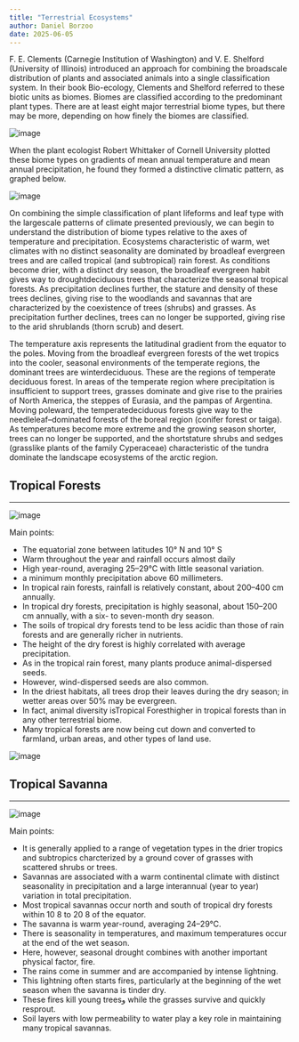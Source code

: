 ```yaml
---
title: "Terrestrial Ecosystems"
author: Daniel Borzoo 
date: 2025-06-05
---
```


F. E. Clements (Carnegie Institution of Washington) and V. E. Shelford (University of Illinois) introduced an approach for combining the broadscale distribution of plants and associated animals into a single classification system. In their book Bio-ecology, Clements and Shelford referred to these biotic units as biomes. Biomes are classified according to the predominant plant types. There are at least eight major terrestrial biome types, but there may be more, depending on how finely the biomes are classified.

![image](https://github.com/user-attachments/assets/72505342-12d2-47f4-ab7a-059cb922d268)

When the plant ecologist Robert Whittaker of Cornell University plotted these biome types on gradients of mean annual temperature and mean annual precipitation, he found they formed a distinctive climatic pattern, as graphed below. 

![image](https://github.com/user-attachments/assets/38838b73-6992-41c3-99f5-0de6b336b150)

On combining the simple classification of plant lifeforms and leaf type with the largescale patterns of climate presented previously, we can begin to understand the distribution of biome types relative to the axes of temperature and precipitation. Ecosystems characteristic of warm, wet climates with no distinct seasonality are dominated by broadleaf evergreen trees and are called tropical (and subtropical) rain forest. As conditions become drier, with a distinct dry season, the broadleaf evergreen habit gives way to droughtdeciduous trees that characterize the seasonal tropical forests. As precipitation declines further, the stature and density of these trees declines, giving rise to the woodlands and savannas that are characterized by the coexistence of trees (shrubs) and grasses. As precipitation further declines, trees can no longer be supported, giving rise to the arid shrublands (thorn scrub) and desert.

The temperature axis represents the latitudinal gradient from the equator to the poles. Moving from the broadleaf evergreen forests of the wet tropics into the cooler, seasonal environments of the temperate regions, the dominant trees are winterdeciduous. These are the regions of temperate deciduous forest. In areas of the temperate region where precipitation is insufficient to support trees, grasses dominate and give rise to the prairies of North America, the steppes of Eurasia, and the pampas of Argentina. Moving poleward, the temperatedeciduous forests give way to the needleleaf–dominated forests of the boreal region (conifer forest or taiga). As temperatures become more extreme and the growing season shorter, trees can no longer be supported, and the shortstature shrubs and sedges (grasslike plants of the family Cyperaceae) characteristic of the tundra dominate the landscape ecosystems of the arctic region.

## Tropical Forests
---

![image](https://github.com/user-attachments/assets/f4f9c7ab-e6e8-4276-985a-57d66402f254)

Main points: 
- The equatorial zone between latitudes 10° N and 10° S
- Warm throughout the year and rainfall occurs almost daily
- High year-round, averaging 25–29°C with little seasonal variation.
- a minimum monthly precipitation above 60 millimeters.
- In tropical rain forests, rainfall is relatively constant, about 200–400 cm annually.
- In tropical dry forests, precipitation is highly seasonal, about 150–200 cm annually, with a six- to seven-month dry season.
- The soils of tropical dry forests tend to be less acidic than those of rain forests and are generally richer in nutrients.
- The height of the dry forest is highly correlated with average precipitation.
- As in the tropical rain forest, many plants produce animal-dispersed seeds.
- However, wind-dispersed seeds are also common.
- In the driest habitats, all trees drop their leaves during the dry season; in wetter areas over 50% may be evergreen.
- In fact, animal diversity isTropical Foresthigher in tropical forests than in any other terrestrial biome.
- Many tropical forests are now being cut down and converted to farmland, urban areas, and other types of land use.

![image](https://github.com/user-attachments/assets/732fdb77-4b84-41a7-a90d-87b60cc1c4d9)

## Tropical Savanna
---

![image](https://github.com/user-attachments/assets/0066e9ca-6a25-4525-ad39-e6071dc14e60)

Main points: 
- It is generally applied to a range of vegetation types in the drier tropics and subtropics charcterized by a ground cover of grasses with scattered shrubs or trees.
- Savannas are associated with a warm continental climate with distinct seasonality in precipitation and a large interannual (year to year) variation in total precipitation.
- Most tropical savannas occur north and south of tropical dry forests within 10 8  to 20 8  of the equator. 
- The savanna is warm year-round, averaging 24–29°C.
- There is seasonality in temperatures, and maximum temperatures occur at the end of  the wet season.
- Here, however, seasonal drought combines with another important physical factor, fire.
- The rains come in summer and are accompanied by intense lightning.
- This lightning often starts fires, particularly at the beginning of the wet season when the savanna is tinder dry.
- These fires kill young treesو while the grasses survive and quickly resprout.
- Soil layers with low permeability to water play a key role in maintaining many tropical savannas. 



